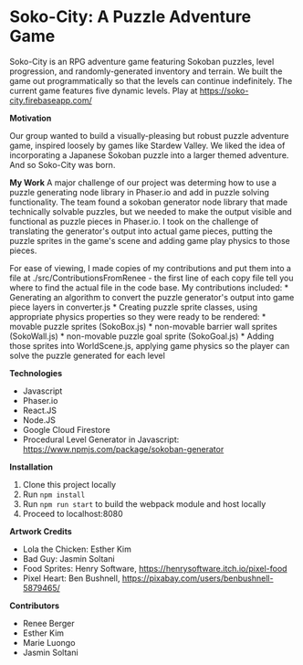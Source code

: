 # Soko-City: A Puzzle Adventure Game

Soko-City is an RPG adventure game featuring Sokoban puzzles, level progression, and randomly-generated inventory and terrain. We built the game out programmatically so that the levels can continue indefinitely. The current game features five dynamic levels. Play at https://soko-city.firebaseapp.com/

**Motivation**

Our group wanted to build a visually-pleasing but robust puzzle adventure game, inspired loosely by games like Stardew Valley. We liked the idea of incorporating a Japanese Sokoban puzzle into a larger themed adventure. And so Soko-City was born.

**My Work**
A major challenge of our project was determing how to use a puzzle generating node library in Phaser.io and add in puzzle solving functionality. The team found a sokoban generator node library that made technically solvable puzzles, but we needed to make the output visible and functional as puzzle pieces in Phaser.io. I took on the challenge of translating the generator's output into actual game pieces, putting the puzzle sprites in the game's scene and adding game play physics to those pieces. 

For ease of viewing, I made copies of my contributions and put them into a file at ./src/ContributionsFromRenee - the first line of each copy file tell you where to find the actual file in the code base. My contributions included: 
    * Generating an algorithm to convert the puzzle generator's output into game piece layers in converter.js
    * Creating puzzle sprite classes, using appropriate physics properties so they were ready to be rendered: 
        * movable puzzle sprites (SokoBox.js)
        * non-movable barrier wall sprites (SokoWall.js)
        * non-movable puzzle goal sprite (SokoGoal.js)
    * Adding those sprites into WorldScene.js, applying game physics so the player can solve the puzzle generated for each level

**Technologies**
* Javascript
* Phaser.io
* React.JS
* Node.JS
* Google Cloud Firestore
* Procedural Level Generator in Javascript: https://www.npmjs.com/package/sokoban-generator

**Installation**
1. Clone this project locally
2. Run `npm install`
3. Run `npm run start` to build the webpack module and host locally
4. Proceed to localhost:8080

**Artwork Credits**
* Lola the Chicken: Esther Kim
* Bad Guy: Jasmin Soltani
* Food Sprites: Henry Software, https://henrysoftware.itch.io/pixel-food
* Pixel Heart: Ben Bushnell, https://pixabay.com/users/benbushnell-5879465/

**Contributors**
* Renee Berger
* Esther Kim
* Marie Luongo
* Jasmin Soltani
